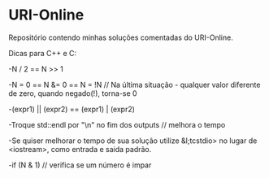 # URI-Online
Repositório contendo minhas soluções comentadas do URI-Online.

Dicas para C++ e C:

-N / 2 == N >> 1

-N = 0 == N &= 0 == N = !N  // Na última situação - qualquer valor diferente de zero, quando negado(!), torna-se 0

-(expr1) || (expr2) == (expr1) | (expr2)

-Troque std::endl por "\n" no fim dos outputs  // melhora o tempo

-Se quiser melhorar o tempo de sua solução utilize &l;tcstdio&gt; no lugar de &lt;iostream&gt;, como entrada e saida padrão.

-if (N & 1)  // verifica se um número é impar




